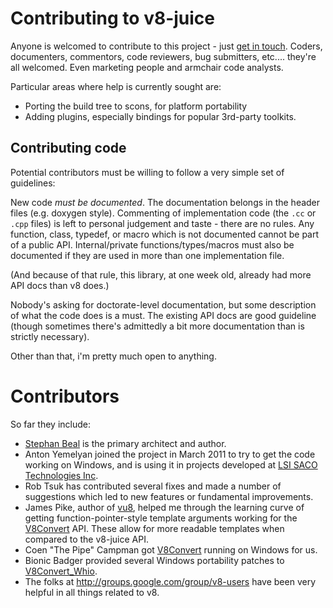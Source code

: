 

# Contributing to v8-juice #

Anyone is welcomed to contribute to this project - just
[get in touch](http://wanderinghorse.net/home/stephan). Coders, documenters, commentors, code reviewers, bug submitters, etc.... they're all welcomed. Even marketing people and armchair code analysts.

Particular areas where help is currently sought are:

  * Porting the build tree to scons, for platform portability
  * Adding plugins, especially bindings for popular 3rd-party toolkits.

## Contributing code ##

Potential contributors must be willing to follow a very simple set of guidelines:

New code _must be documented_. The documentation belongs in the header files (e.g. doxygen style). Commenting of implementation code (the `.cc` or `.cpp` files) is left to personal judgement and taste - there are no rules. Any function, class, typedef, or macro which is not documented cannot be part of a public API. Internal/private functions/types/macros must also be documented if they are used in more than one implementation file.

(And because of that rule, this library, at one week old, already had more API docs than v8 does.)

Nobody's asking for doctorate-level documentation, but some description of what the code does is a must. The existing API docs are good guideline (though sometimes there's admittedly a bit more documentation than is strictly necessary).

Other than that, i'm pretty much open to anything.

# Contributors #

So far they include:
  * [Stephan Beal](http://wanderinghorse.net/home/stephan) is the primary architect and author.
  * Anton Yemelyan joined the project in March 2011 to try to get the code working on Windows, and is using it in projects developed at [LSI SACO Technologies Inc](http://www.smartvision.com/).
  * Rob Tsuk has contributed several fixes and made a number of suggestions which led to new features or fundamental improvements.
  * James Pike, author of [vu8](https://github.com/tsa/vu8), helped me through the learning curve of getting function-pointer-style template arguments working for the [V8Convert](V8Convert.md) API. These allow for more readable templates when compared to the v8-juice API.
  * Coen "The Pipe" Campman got [V8Convert](V8Convert.md) running on Windows for us.
  * Bionic Badger provided several Windows portability patches to [V8Convert\_Whio](V8Convert_Whio.md).
  * The folks at http://groups.google.com/group/v8-users have been very helpful in all things related to v8.